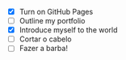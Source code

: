 - [X] Turn on GitHub Pages
- [ ] Outline my portfolio
- [X] Introduce myself to the world
- [ ] Cortar o cabelo
- [ ] Fazer a barba! 
